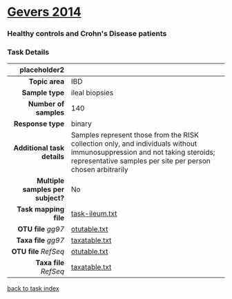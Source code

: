# [Gevers 2014]( ../docs/gevers.html )
### Healthy controls and Crohn's Disease patients

### Task Details

| placeholder2               |                                                             |
| ------------------------: |-----------------------------------------------------------|
| **Topic area**                | IBD                                                |
| **Sample type**               | ileal biopsies                                         |
| **Number of samples**         | 140                                         |
| **Response type**             | binary                                           |
| **Additional task details**   | Samples represent those from the RISK collection only, and individuals without immunosuppression and not taking steroids; representative samples per site per person chosen arbitrarily                                  |
| **Multiple samples per subject?** | No |
| **Task mapping file**         | [task-ileum.txt](../datasets/gevers/task-ileum.txt)                                 |
| **OTU file** *gg97*           | [otutable.txt](../datasets/gevers/gg/otutable.txt)                             |
| **Taxa file** *gg97*          | [taxatable.txt](../datasets/gevers/gg/taxatable.txt)                          |
| **OTU file** *RefSeq*         | [otutable.txt](../datasets/gevers/refseq/otutable.txt)                    |
| **Taxa file** *RefSeq*        | [taxatable.txt](../datasets/gevers/refseq/taxatable.txt)                  |


[back to task index](../README.md)